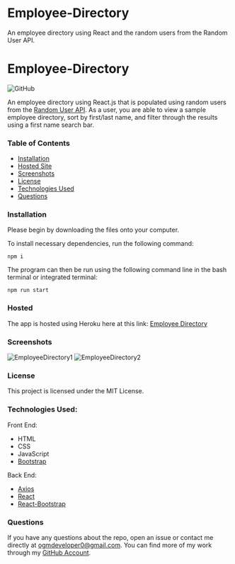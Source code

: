 # Employee-Directory
An employee directory using React and the random users from the Random User API.

# Employee-Directory
![GitHub](https://img.shields.io/github/license/ogmedina/employee-directory)

An employee directory using React.js that is populated using random users from the [Random User API](https://randomuser.me/). As a user, you are able to view a sample employee directory, sort by first/last name, and filter through the results using a first name search bar.

### Table of Contents

* [Installation](#installation)
* [Hosted Site](#hosted)
* [Screenshots](#screenshots)
* [License](#license)
* [Technologies Used](#technologies%20used)
* [Questions](#questions)

### Installation
Please begin by downloading the files onto your computer.

To install necessary dependencies, run the following command:
```
npm i
```
The program can then be run using the following command line in the bash terminal or integrated terminal:
```
npm run start
```
### Hosted
The app is hosted using Heroku here at this link: [Employee Directory](https://ogmedina.github.io/Employee-Directory/)

### Screenshots 
![EmployeeDirectory1]()
![EmployeeDirectory2]()

### License
This project is licensed under the MIT License. 

### Technologies Used:
Front End: 
* HTML
* CSS
* JavaScript
* [Bootstrap](https://getbootstrap.com/)

Back End:
* [Axios](https://www.npmjs.com/package/axios)
* [React](https://reactjs.org/)
* [React-Bootstrap](https://react-bootstrap.github.io/)

### Questions
If you have any questions about the repo, open an issue or contact me directly at ogmdeveloper0@gmail.com. You can find more of my work through my [GitHub Account](https://github.com/ogmedina/).
